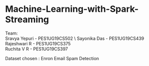 # Machine-Learning-with-Spark-Streaming


Team: \
Sravya Yepuri - PES1UG19CS502 \ 
Sayonika Das - PES1UG19CS439 \
Rajeshwari R - PES1UG19CS375 \
Ruchita V R - PES1UG19CS397

Dataset chosen : Enron Email Spam Detection




